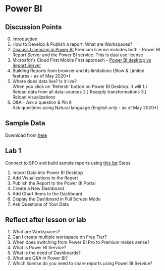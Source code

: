 # Power BI

## Discussion Points
0. Introduction
1. How to Develop & Publish a report. What are Workspaces?
2. [Discuss Licensing in Power BI](https://powerbi.microsoft.com/en-us/pricing/)
  Premium license includes both - Power BI Report Server and the Power BI service. This is dual use license
3. Microsfot's Cloud First Mobile First approach - [Power BI desktop vs Report Server](https://docs.microsoft.com/en-us/power-bi/report-server/compare-report-server-service)
4. Building Reports from browser and its limitations (Slow & Limited features - as of May 2020*)
5. Where does data live? Is it live?  
  When you click on 'Refersh' button on Power BI Desktop. It will 1.) Reload data from all data-sources 2.) Reapply transformations 3.) Reload visualizations
6. Q&A - Ask a question & Pin it  
   Ask questions using Natural language (English only - as of May 2020*)
   
## Sample Data
Download from [here](https://docs.microsoft.com/en-us/power-bi/create-reports/sample-datasets)

## Lab 1
Connect to SPO and build sample reports using [this list](https://playgr0und.sharepoint.com/sites/PowerBI/Lists/FreddieMacTeam/AllItems.aspx)
Steps
1. Import Data into Power BI Desktop
2. Add Visualizations to the Report
3. Publish the Report to the Power BI Portal
4. Create a New Dashboard
5. Add Chart Items to the Dashboard
6. Display the Dashboard in Full Screen Mode
7. Ask Questions of Your Data

## Reflect after lesson or lab
1. What are Workspaces?
2. Can I create multiple workspace on Free Tier?
3. When does switching from Power BI Pro to Premium makes sense?
4. What is Power BI Service?
5. What is the need of Dashboards?
6. What are Q&A in Power BI?
7. Which license do you need to share reports using Power BI Service?
